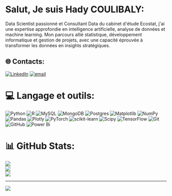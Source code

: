 # Salut, Je suis Hady COULIBALY:
Data Scientist passionné et Consultant Data du cabinet d'étude Ecostat, j'ai une expertise approfondie en intelligence artificielle, analyse de données et machine learning. Mon parcours allié statistique, développement informatique et gestion de projets, avec une capacité éprouvée à transformer les données en insights stratégiques.


## 🌐 Contacts:
[![LinkedIn](https://img.shields.io/badge/LinkedIn-%230077B5.svg?logo=linkedin&logoColor=white)](https://linkedin.com/in/hady-coulibaly) [![email](https://img.shields.io/badge/Email-D14836?logo=gmail&logoColor=white)](mailto:coulibalyhady33@gmail.com) 

# 💻 Langage et outils:
![Python](https://img.shields.io/badge/python-3670A0?style=for-the-badge&logo=python&logoColor=ffdd54) ![R](https://img.shields.io/badge/r-%23276DC3.svg?style=for-the-badge&logo=r&logoColor=white) ![MySQL](https://img.shields.io/badge/mysql-4479A1.svg?style=for-the-badge&logo=mysql&logoColor=white) ![MongoDB](https://img.shields.io/badge/MongoDB-%234ea94b.svg?style=for-the-badge&logo=mongodb&logoColor=white) ![Postgres](https://img.shields.io/badge/postgres-%23316192.svg?style=for-the-badge&logo=postgresql&logoColor=white) ![Matplotlib](https://img.shields.io/badge/Matplotlib-%23ffffff.svg?style=for-the-badge&logo=Matplotlib&logoColor=black) ![NumPy](https://img.shields.io/badge/numpy-%23013243.svg?style=for-the-badge&logo=numpy&logoColor=white) ![Pandas](https://img.shields.io/badge/pandas-%23150458.svg?style=for-the-badge&logo=pandas&logoColor=white) ![Plotly](https://img.shields.io/badge/Plotly-%233F4F75.svg?style=for-the-badge&logo=plotly&logoColor=white) ![PyTorch](https://img.shields.io/badge/PyTorch-%23EE4C2C.svg?style=for-the-badge&logo=PyTorch&logoColor=white) ![scikit-learn](https://img.shields.io/badge/scikit--learn-%23F7931E.svg?style=for-the-badge&logo=scikit-learn&logoColor=white) ![Scipy](https://img.shields.io/badge/SciPy-%230C55A5.svg?style=for-the-badge&logo=scipy&logoColor=%white) ![TensorFlow](https://img.shields.io/badge/TensorFlow-%23FF6F00.svg?style=for-the-badge&logo=TensorFlow&logoColor=white) ![Git](https://img.shields.io/badge/git-%23F05033.svg?style=for-the-badge&logo=git&logoColor=white) ![GitHub](https://img.shields.io/badge/github-%23121011.svg?style=for-the-badge&logo=github&logoColor=white) ![Power Bi](https://img.shields.io/badge/power_bi-F2C811?style=for-the-badge&logo=powerbi&logoColor=black)
# 📊 GitHub Stats:
![](https://github-readme-stats.vercel.app/api?username=Hady&theme=dark&hide_border=false&include_all_commits=true&count_private=true)<br/>
![](https://nirzak-streak-stats.vercel.app/?user=Hady&theme=dark&hide_border=false)<br/>
![](https://github-readme-stats.vercel.app/api/top-langs/?username=Hady&theme=dark&hide_border=false&include_all_commits=true&count_private=true&layout=compact)

---
[![](https://visitcount.itsvg.in/api?id=Hady&icon=0&color=0)](https://visitcount.itsvg.in)

<!-- Proudly created with GPRM ( https://gprm.itsvg.in ) -->
